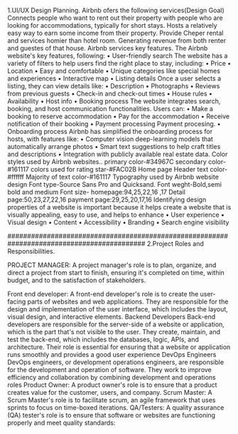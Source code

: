 1.UI/UX Design Planning.
  Airbnb ofers the following services(Design Goal) 
   Connects people who want to rent out their property with people who are looking for accommodations, typically for short stays.
   Hosts a relatively easy way to earn some income from their property.
   Provide Cheper rental and services homier than hotel room.
   Generating revenue from both renter and guestes of that house.
  Airbnb services key features.
The Airbnb website's key features, following: 
•	User-friendly search
The website has a variety of filters to help users find the right place to stay, including: 
•	Price 
•	Location 
•	Easy and comfortable
•	Unique categories like special homes and experiences 
•	Interactive map 
•	Listing details
Once a user selects a listing, they can view details like: 
•	Description 
•	Photographs 
•	Reviews from previous guests 
•	Check-in and check-out times 
•	House rules 
•	Availability 
•	Host info 
•	Booking process
The website integrates search, booking, and host communication functionalities. Users can: 
•	Make a booking to reserve accommodation 
•	Pay for the accommodation 
•	Receive notification of their booking 
•	Payment processing
Payment procesing. 
•	Onboarding process
Airbnb has simplified the onboarding process for hosts, with features like: 
•	Computer vision deep-learning models that automatically arrange photos 
•	Smart text suggestions to help craft titles and descriptions 
•	Integration with publicly available real estate data.
Color styles used by Airbnb websites..
     primary color-#34967C
     secondary color-#161117
     colors used for rating star-#FAC02B
     Home page Header text color-#ffffff
     Majority of text color-#161117
Typography used by Airbnb website design
    Font type-Source Sans Pro and Quicksand.
    Font weght-Bold,semi bold and medium
    Font size- homepage:94,25,22,16 ,17 Detail page:50,23,27,22,16  payment page:29,25,20,17,16
Identifying design properties of a website is important because it helps create a website that is visually appealing, easy to use, and helps to enhance
•	User experience
•	Visual design
•	Content
•	Accessibility
•	Branding
•	Search engine visibility

###########################################################################################
2.Project Roles and Responsibilities.

PROJECT MANAGER:
 A project manager's role is to plan, organize, and direct a project from start to finish, ensuring it's completed on time, within budget, and to the satisfaction of stakeholders.

Front end developer:
 A front-end developer's role is to create the user-facing parts of websites and web applications. They are responsible for the design and implementation of the user interface, which includes the layout, visual design, and interactive elements.
Backend Developers
 Back-end developers are responsible for the server-side of a website or application, which is the part that's not visible to the user. They create, maintain, and test the back-end, which includes the databases, logic, APIs, and architecture. Their role is essential for ensuring that a website or application runs smoothly and provides a good user experience
DevOps Engineers
 DevOps engineers, or development operations engineers, are responsible for the development and operation of software. They work to improve efficiency and collaboration by combining development and operations roles
Product Owner:
 A product owner's role is to ensure that a product creates value for the customer, users, and company.
Scrum Master:
 A Scrum Master's role is to facilitate scrum, an agile framework that uses sprints to focus on time-boxed iterations.
QA/Testers:
 A quality assurance (QA) tester's role is to ensure that software or websites are functioning properly and meet quality standards: